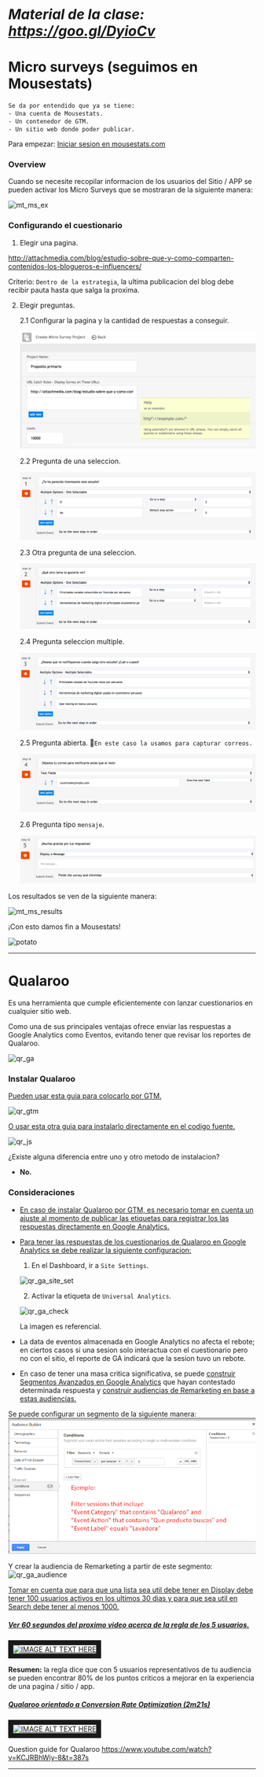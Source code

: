 # *Material de la clase: https://goo.gl/DyioCv*


# Micro surveys (seguimos en Mousestats)

    Se da por entendido que ya se tiene:
    - Una cuenta de Mousestats.
    - Un contenedor de GTM.
    - Un sitio web donde poder publicar.
    
Para empezar: [Iniciar sesion en mousestats.com](https://ssl.mousestats.com/user/login) 

### Overview

Cuando se necesite recopilar informacion de los usuarios del Sitio / APP se pueden activar los Micro Surveys que se mostraran de la siguiente manera:

 ![mt_ms_ex]

### Configurando el cuestionario

1. Elegir una pagina.

http://attachmedia.com/blog/estudio-sobre-que-y-como-comparten-contenidos-los-blogueros-e-influencers/

Criterio: `Dentro de la estrategia`, la ultima publicacion del blog debe recibir pauta hasta que salga la proxima.

2. Elegir preguntas.

   2.1 Configurar la pagina y la cantidad de respuestas a conseguir.
   
   ![mt_ms_prop_prim]
   
   2.2 Pregunta de una seleccion.
   
   ![mt_ms_step1]
   
   2.3 Otra pregunta de una seleccion.
   
   ![mt_ms_step2]

   2.4 Pregunta seleccion multiple.
   
   ![mt_ms_step3]
   
   2.5 Pregunta abierta. :email:`En este caso la usamos para capturar correos.`
      
   ![mt_ms_step4]

   2.6 Pregunta tipo `mensaje`.
   
   ![mt_ms_step5]

Los resultados se ven de la siguiente manera:

 ![mt_ms_results]

¡Con esto damos fin a Mousestats!

![potato]

---

# Qualaroo

Es una herramienta que cumple eficientemente con lanzar cuestionarios en cualquier sitio web. 

Como una de sus principales ventajas ofrece enviar las respuestas a Google Analytics como Eventos, evitando tener que revisar los reportes de Qualaroo.

 ![qr_ga]

### Instalar Qualaroo
[Pueden usar esta guia para colocarlo por GTM.](https://help.qualaroo.com/hc/en-us/articles/201405386)

 ![qr_gtm]

[O usar esta otra guia para instalarlo directamente en el codigo fuente.](https://help.qualaroo.com/hc/en-us/articles/201405336-Installing-the-JavaScript-on-your-Site)

 ![qr_js]

¿Existe alguna diferencia entre uno y otro metodo de instalacion?

- **No.**

### Consideraciones

- [En caso de instalar Qualaroo por GTM, es necesario tomar en cuenta un ajuste al momento de publicar las etiquetas para registrar los las respuestas directamente en Google Analytics.](https://help.qualaroo.com/hc/en-us/articles/201696503)

- [Para tener las respuestas de los cuestionarios de Qualaroo en Google Analytics se debe realizar la siguiente configuracion:](https://help.qualaroo.com/hc/en-us/articles/202028108-Publishing-Qualaroo-Data-To-Google-Universal-Analytics)
    1. En el Dashboard, ir a `Site Settings`.
     
     ![qr_ga_site_set]
     
    2. Activar la etiqueta de `Universal Analytics`. 
    
     ![qr_ga_check]
     
     La imagen es referencial.

- La data de eventos almacenada en Google Analytics no afecta el rebote; en ciertos casos si una sesion solo interactua con el cuestionario pero no con el sitio, el reporte de GA indicará que la sesion tuvo un rebote.

- En caso de tener una masa critica significativa, se puede [construir Segmentos Avanzados en Google Analytics](https://support.google.com/analytics/answer/3124493?hl=es) que hayan contestado determinada respuesta y [construir audiencias de Remarketing en base a estas audiencias.](https://support.google.com/analytics/answer/6015314)
 
 Se puede configurar un segmento de la siguiente manera:
 ![qr_ga_segment]
 
 Y crear la audiencia de Remarketing a partir de este segmento:
 ![qr_ga_audience]
 
 [Tomar en cuenta que para que una lista sea util debe tener en  Display debe tener 100 usuarios activos en los ultimos 30 dias y para que sea util en Search debe tener al menos 1000.](https://support.google.com/adwords/answer/2472738?hl=en)
 

##### [Ver 60 segundos del proximo video acerca de la regla de los 5 usuarios.](http://www.youtube.com/watch?v=/qOWbkdMy1Js?t=30m10s)

<a href="http://www.youtube.com/watch?feature=player_embedded&v=qOWbkdMy1Js?t=30m10s" target="_blank"><img src="http://img.youtube.com/vi/qOWbkdMy1Js/0.jpg" alt="IMAGE ALT TEXT HERE" width="300" height="200" border="10" /></a>

**Resumen:** la regla dice que con 5 usuarios representativos de tu audiencia se pueden encontrar 80% de los puntos criticos a mejorar en la experiencia de una pagina / sitio / app.


##### [Qualaroo orientado a Conversion Rate Optimization (2m21s)](https://www.youtube.com/watch?v=ALEcoZrptvQ)

<a href="http://www.youtube.com/watch?feature=player_embedded&v=ALEcoZrptvQ" target="_blank"><img src="http://img.youtube.com/vi/ALEcoZrptvQ/0.jpg" alt="IMAGE ALT TEXT HERE" width="300" height="200" border="10" /></a>

Question guide for Qualaroo
https://www.youtube.com/watch?v=KCJRBhWiy-8&t=387s

---
[potato]: https://i.pinimg.com/originals/a2/db/bb/a2dbbbd88508277c701bd1919f6e5b12.jpg
[mt_ms_ex]: https://www.mousestats.com/docs/Attachments/Blog/micro2.png
[mt_ms_results]: https://www.mousestats.com/static/theme/salesv2/serviceScreenshots/microsurveys.gif
[mt_ms_prop_prim]: https://github.com/acamposc/managementsociety/blob/master/herramientas/img/mt_ms_create.png
[mt_ms_step1]: https://github.com/acamposc/managementsociety/blob/master/herramientas/img/mt_ms_one_choice.png
[mt_ms_step2]: https://github.com/acamposc/managementsociety/blob/master/herramientas/img/mt_ms_one_choice_2.png
[mt_ms_step3]: https://github.com/acamposc/managementsociety/blob/master/herramientas/img/mt_ms_multiple_choice.png
[mt_ms_step4]: https://github.com/acamposc/managementsociety/blob/master/herramientas/img/mt_ms_text_fields.png
[mt_ms_step5]: https://github.com/acamposc/managementsociety/blob/master/herramientas/img/mt_ms_message.png
[mt_ms_types]: https://github.com/acamposc/managementsociety/blob/master/herramientas/img/mt_ms_question_types.png
[mt_ms_actions]: https://github.com/acamposc/managementsociety/blob/master/herramientas/img/mt_ms_question_step.png
[qr_gtm]: https://help.qualaroo.com/hc/article_attachments/115006184163/Screen_Shot_2017-04-21_at_2.56.12_PM.png
[qr_js]: http://help.qualaroo.com/hc/en-us/article_attachments/200437208/Get_code_for_flawedartist.com_-_Qualaroo.png
[qr_ga]: https://help.qualaroo.com/hc/en-us/article_attachments/200525488/Events_action.png
[qr_ga_site_set]: https://help.qualaroo.com/hc/en-us/article_attachments/200452338/Dashboard_-_Qualaroo.png
[qr_ga_check]: https://help.qualaroo.com/hc/en-us/article_attachments/200536187/Recording_integration-1.png
[qr_ga_audience]: https://lh5.ggpht.com/s7F5Sm4aX-icik8kLyaWxjePxEiG-dlk_Y-r39IJGhPJX2C2MlFkTr_J1tFTmYHcAhPjRU_oeQ=w895
[qr_ga_segment]: https://github.com/acamposc/managementsociety/blob/master/herramientas/img/6_2_qr_analytics_segment_example.png
